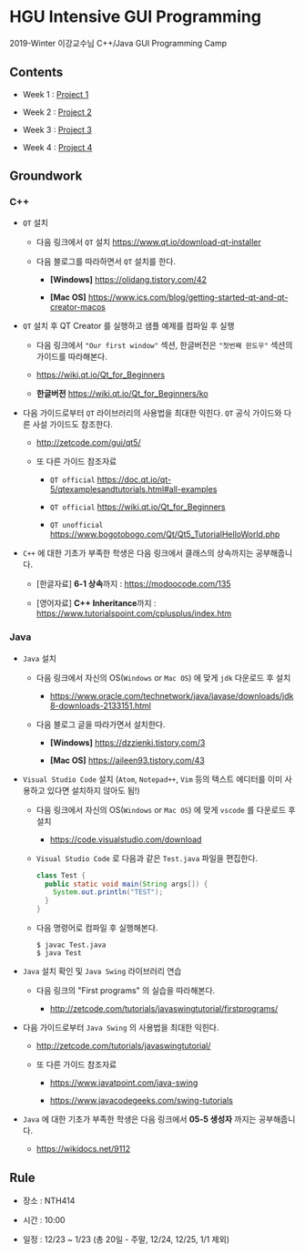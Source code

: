 # HGU Intensive GUI Programming

2019-Winter 이강교수님 C++/Java GUI Programming Camp 

## Contents

- Week 1 : [Project 1](Project1/Project1.md)

- Week 2 : [Project 2](Project2/Project2.md)

- Week 3 : [Project 3](Project3/Project3.md)

- Week 4 : [Project 4](Project4/Project4.md)

## Groundwork 

### C++

- `QT` 설치

  - 다음 링크에서 `QT` 설치 https://www.qt.io/download-qt-installer

  - 다음 블로그를 따라하면서 `QT` 설치를 한다.

    - **[Windows]** https://olidang.tistory.com/42

    - **[Mac OS]** https://www.ics.com/blog/getting-started-qt-and-qt-creator-macos

- `QT` 설치 후 QT Creator 를 실행하고 샘플 예제를 컴파일 후 실행

  - 다음 링크에서 `"Our first window"` 섹션, 한글버전은 `"첫번째 윈도우"` 섹션의 가이드를 따라해본다.

  - https://wiki.qt.io/Qt_for_Beginners 

  - **한글버전** https://wiki.qt.io/Qt_for_Beginners/ko

- 다음 가이드로부터 `QT` 라이브러리의 사용법을 최대한 익힌다. `QT` 공식 가이드와 다른 사설 가이드도 참조한다. 

  - http://zetcode.com/gui/qt5/

  - 또 다른 가이드 참조자료 

    - `QT official` https://doc.qt.io/qt-5/qtexamplesandtutorials.html#all-examples

    - `QT official` https://wiki.qt.io/Qt_for_Beginners

    - `QT unofficial` https://www.bogotobogo.com/Qt/Qt5_TutorialHelloWorld.php

- `C++` 에 대한 기초가 부족한 학생은 다음 링크에서 클래스의 상속까지는 공부해줍니다. 

  - [한글자료] **6-1 상속**까지 : https://modoocode.com/135

  - [영어자료] **C++ Inheritance**까지 : https://www.tutorialspoint.com/cplusplus/index.htm

### Java

- `Java` 설치 

  - 다음 링크에서 자신의 OS(`Windows` or `Mac OS`) 에 맞게 `jdk` 다운로드 후 설치 
  
    - https://www.oracle.com/technetwork/java/javase/downloads/jdk8-downloads-2133151.html

  - 다음 블로그 글을 따라가면서 설치한다. 

    - **[Windows]**  https://dzzienki.tistory.com/3

    - **[Mac OS]** https://aileen93.tistory.com/43

- `Visual Studio Code` 설치 (`Atom`, `Notepad++`, `Vim` 등의 텍스트 에디터를 이미 사용하고 있다면 설치하지 않아도 됨!)

  - 다음 링크에서 자신의 OS(`Windows` or `Mac OS`) 에 맞게 `vscode` 를 다운로드 후 설치 
  
    - https://code.visualstudio.com/download

  - `Visual Studio Code` 로 다음과 같은 `Test.java` 파일을 편집한다.

    ```java
    class Test {
      public static void main(String args[]) {
        System.out.println("TEST");
      }
    }
    ```

  - 다음 명령어로 컴파일 후 실행해본다.

    ```shell
    $ javac Test.java
    $ java Test
    ```

- `Java` 설치 확인 및 `Java Swing` 라이브러리 연습

  - 다음 링크의 "First programs" 의 실습을 따라해본다. 

    - http://zetcode.com/tutorials/javaswingtutorial/firstprograms/

- 다음 가이드로부터 `Java Swing` 의 사용법을 최대한 익힌다.

  - http://zetcode.com/tutorials/javaswingtutorial/

  - 또 다른 가이드 참조자료 

    - https://www.javatpoint.com/java-swing

    - https://www.javacodegeeks.com/swing-tutorials

- `Java` 에 대한 기초가 부족한 학생은 다음 링크에서 **05-5 생성자** 까지는 공부해줍니다. 

  - https://wikidocs.net/9112

## Rule

- 장소 : NTH414

- 시간 : 10:00

- 일정 : 12/23 ~ 1/23 (총 20일 - 주말, 12/24, 12/25, 1/1 제외)
